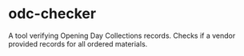 # odc-checker
A tool verifying Opening Day Collections records. Checks if a vendor provided records for all ordered materials.
